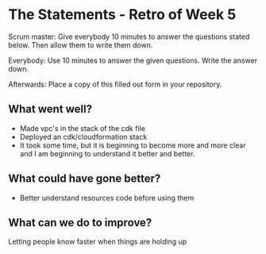 # The Statements - Retro of Week 5
Scrum master: Give everybody 10 minutes to answer the questions stated below. Then allow them to write them down.

Everybody: Use 10 minutes to answer the given questions. Write the answer down.

Afterwards: Place a copy of this filled out form in your repository.

## What went well?
- Made vpc's in the stack of the cdk file
- Deployed an cdk/cloudformation stack
- It took some time, but it is beginning to become more and more clear and I am beginning to understand it better and better.

## What could have gone better?
- Better understand resources code before using them

## What can we do to improve?
Letting people know faster when things are holding up

